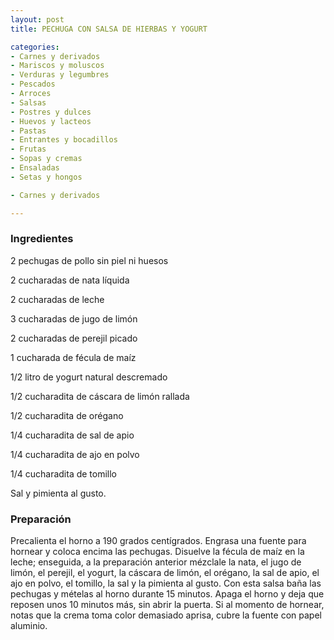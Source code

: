 ```yaml
---
layout: post
title: PECHUGA CON SALSA DE HIERBAS Y YOGURT

categories:
- Carnes y derivados
- Mariscos y moluscos
- Verduras y legumbres
- Pescados
- Arroces
- Salsas
- Postres y dulces
- Huevos y lacteos
- Pastas
- Entrantes y bocadillos
- Frutas
- Sopas y cremas
- Ensaladas
- Setas y hongos

- Carnes y derivados

---
```

<h3>Ingredientes</h3>

2 pechugas de pollo sin piel ni huesos

2 cucharadas de nata líquida

2 cucharadas de leche

3 cucharadas de jugo de limón

2 cucharadas de perejil picado

1 cucharada de fécula de maíz

1/2 litro de yogurt natural descremado

1/2 cucharadita de cáscara de limón rallada

1/2 cucharadita de orégano

1/4 cucharadita de sal de apio

1/4 cucharadita de ajo en polvo

1/4 cucharadita de tomillo

Sal y pimienta al gusto.

<h3>Preparación</h3>

Precalienta el horno a 190 grados centígrados. Engrasa una fuente para hornear y coloca encima las pechugas. Disuelve la fécula de maíz en la leche; enseguida, a la preparación anterior mézclale la nata, el jugo de limón, el perejil, el yogurt, la cáscara de limón, el orégano, la sal de apio, el ajo en polvo, el tomillo, la sal y la pimienta al gusto. Con esta salsa baña las pechugas y mételas al horno durante 15 minutos. Apaga el horno y deja que reposen unos 10 minutos más, sin abrir la puerta. Si al momento de hornear, notas que la crema toma color demasiado aprisa, cubre la fuente con papel aluminio.

